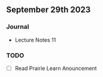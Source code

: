 ## September 29th 2023

### Journal

- Lecture Notes 11 

### TODO

- [ ] Read Prairie Learn Anouncement